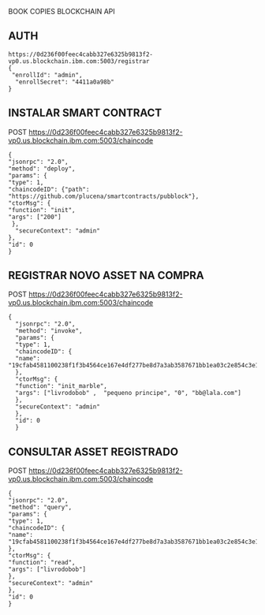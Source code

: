 BOOK COPIES BLOCKCHAIN API



AUTH
-------

    https://0d236f00feec4cabb327e6325b9813f2-vp0.us.blockchain.ibm.com:5003/registrar
    {
     "enrollId": "admin",
      "enrollSecret": "4411a0a98b"
    }	


INSTALAR SMART CONTRACT
-------------------------


POST     https://0d236f00feec4cabb327e6325b9813f2-vp0.us.blockchain.ibm.com:5003/chaincode

    {
    "jsonrpc": "2.0",
    "method": "deploy",
    "params": {
    "type": 1,
    "chaincodeID": {"path": "https://github.com/plucena/smartcontracts/pubblock"},
    "ctorMsg": {
    "function": "init",
    "args": ["200"]
     },
      "secureContext": "admin"
    },
    "id": 0
    }



REGISTRAR NOVO ASSET NA COMPRA
----------------------------------

POST     https://0d236f00feec4cabb327e6325b9813f2-vp0.us.blockchain.ibm.com:5003/chaincode

    {
      "jsonrpc": "2.0",
      "method": "invoke",
      "params": {
      "type": 1,
      "chaincodeID": {
      "name": "19cfab4581100238f1f3b4564ce167e4df277be8d7a3ab3587671bb1ea03c2e854c3e197e181bb12c54e7a54487247ee931eb91d3932dae54a8463bc1ff151e9"
      },
      "ctorMsg": {
      "function": "init_marble",
      "args": ["livrodobob" ,  "pequeno principe", "0", "bb@lala.com"] 
      },
      "secureContext": "admin"
      },
      "id": 0
      }
  


CONSULTAR ASSET REGISTRADO
----------------------------

POST     https://0d236f00feec4cabb327e6325b9813f2-vp0.us.blockchain.ibm.com:5003/chaincode

    {
    "jsonrpc": "2.0",
    "method": "query",
    "params": {
    "type": 1,
    "chaincodeID": {
    "name":  "19cfab4581100238f1f3b4564ce167e4df277be8d7a3ab3587671bb1ea03c2e854c3e197e181bb12c54e7a54487247ee931eb91d3932dae54a8463bc1ff151e9"
    },
    "ctorMsg": {
    "function": "read",
    "args": ["livrodobob"]
    },
    "secureContext": "admin"
    },
    "id": 0
    }




